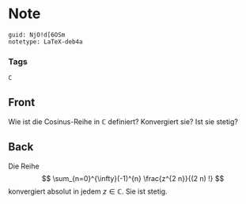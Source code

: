 # Note
```
guid: NjO!d[6OSm
notetype: LaTeX-deb4a
```

### Tags
```
C
```

## Front
Wie ist die Cosinus-Reihe in $\mathbb{C}$ definiert? Konvergiert sie? Ist sie stetig?

## Back
Die Reihe
$$
\sum_{n=0}^{\infty}(-1)^{n} \frac{z^{2 n}}{(2 n) !} 
$$
konvergiert absolut in jedem $z \in \mathbb{C}$. Sie ist stetig.
